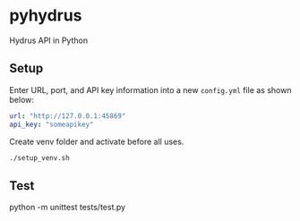 # pyhydrus
Hydrus API in Python

## Setup

Enter URL, port, and API key information into a new `config.yml` file as shown below:

```yml
url: "http://127.0.0.1:45869"
api_key: "someapikey"
```

Create venv folder and activate before all uses.

```sh
./setup_venv.sh
```
## Test

python -m unittest tests/test.py
